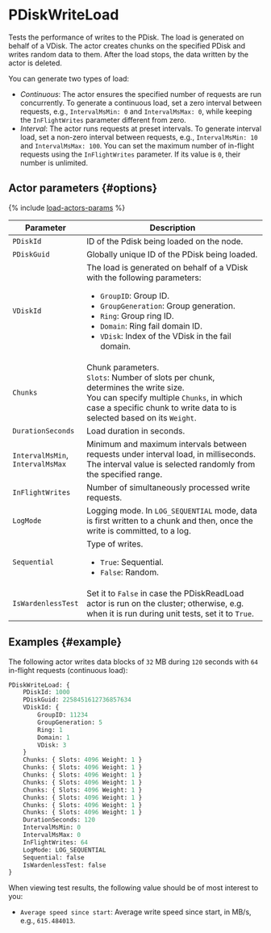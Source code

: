 # PDiskWriteLoad

Tests the performance of writes to the PDisk. The load is generated on behalf of a VDisk. The actor creates chunks on the specified PDisk and writes random data to them. After the load stops, the data written by the actor is deleted.

You can generate two types of load:

* _Continuous_: The actor ensures the specified number of requests are run concurrently. To generate a continuous load, set a zero interval between requests, e.g., `IntervalMsMin: 0` and `IntervalMsMax: 0`, while keeping the `InFlightWrites` parameter different from zero.
* _Interval_: The actor runs requests at preset intervals. To generate interval load, set a non-zero interval between requests, e.g., `IntervalMsMin: 10` and `IntervalMsMax: 100`. You can set the maximum number of in-flight requests using the `InFlightWrites` parameter. If its value is `0`, their number is unlimited.

## Actor parameters {#options}

{% include [load-actors-params](../_includes/load-actors-params.md) %}

| Parameter | Description |
--- | ---
| `PDiskId` | ID of the Pdisk being loaded on the node. |
| `PDiskGuid` | Globally unique ID of the PDisk being loaded. |
| `VDiskId` | The load is generated on behalf of a VDisk with the following parameters:<ul><li>`GroupID`: Group ID.</li><li>`GroupGeneration`: Group generation.</li><li>`Ring`: Group ring ID.</li><li>`Domain`: Ring fail domain ID.</li><li>`VDisk`: Index of the VDisk in the fail domain.</li></ul> |
| `Chunks` | Chunk parameters.<br/>`Slots`: Number of slots per chunk, determines the write size.<br/>You can specify multiple `Chunks`, in which case a specific chunk to write data to is selected based on its `Weight`. |
| `DurationSeconds` | Load duration in seconds. |
| `IntervalMsMin`,<br/>`IntervalMsMax` | Minimum and maximum intervals between requests under interval load, in milliseconds. The interval value is selected randomly from the specified range. |
| `InFlightWrites` | Number of simultaneously processed write requests. |
| `LogMode` | Logging mode. In `LOG_SEQUENTIAL` mode, data is first written to a chunk and then, once the write is committed, to a log. |
| `Sequential` | Type of writes.<ul><li>`True`: Sequential.</li><li>`False`: Random.</li></ul> |
| `IsWardenlessTest` | Set it to `False` in case the PDiskReadLoad actor is run on the cluster; otherwise, e.g. when it is run during unit tests, set it to `True`. |

<!--

```proto
enum ELogMode {
    LOG_PARALLEL = 1; // Make parallel writes to a chunk and log (about the actual write) and consider the write completed only if both writes are successful
    LOG_SEQUENTIAL = 2; // First write data to the chunk and then to the log. Consider the write completed after writing data to the log
    LOG_NONE = 3;
}

message TPDiskWriteLoad {
    message TChunkInfo {
        optional uint32 Slots = 1; // the number of slots per chunk. Actually determines the size of writes/reads,
                                   // that can be calculated by dividing the chunk size by the number of slots
        optional uint32 Weight = 2; // the weight that data will be written to this chunk with
    }
    optional uint64 Tag = 1; // optional. If not specified, the tag is assigned automatically
    optional uint32 PDiskId = 2; // required. ID to generate a load on. You can find it in the cluster UI
    optional uint64 PDiskGuid = 3; // required. GUID of the PDisk that the load is generated on. You can find it in the UI on the PDisk page
    optional NKikimrBlobStorage.TVDiskID VDiskId = 4; // required. The load actor will use this VDiskId to present itself to the PDisk.
                                                    // It must not be duplicated across different load actors.
    repeated TChunkInfo Chunks = 5; // required. Describes the number of chunks to be used for load generation. Allows varying the load.
                                    // For example, you can create two chunks, one with a large number of slots and one with a small number of slots, and set the chunk weights
                                    // so that 95% of writes were small, while 5% were large, simulating VDisk compaction
    optional uint32 DurationSeconds = 6; // required. Test duration
    optional uint32 InFlightWrites = 7; // required. Limits the number of in-flight requests to the PDisk
    optional ELogMode LogMode = 8; // required. See above: ELogMode
    optional bool Sequential = 9 [default = true]; // optional. Make sequential or random writes to chunk slots.
    optional uint32 IntervalMsMin = 10; // optional. See below
    optional uint32 IntervalMsMax = 11; // optional. Allows generating a severe load that will send requests strictly on a regular basis.
                                        // The interval between requests is randomly selected from the range [IntervalMsMin, IntervalMsMax].
                                        // Considers the number of InFlightWrites and doesn't exceed it. If no IntervalMsMin and IntervalMsMax are specified, it only considers
                                        // InFlightWrites
    optional bool Reuse = 12 [default = false]; // shows if the actor must reuse the fully written chunks or allocate
                                                // new chunks and release the old ones
    optional bool IsWardenlessTest = 13 [default = false]; // allows using them in tests with no NodeWarden
}
```
 -->

## Examples {#example}

The following actor writes data blocks of `32` MB during `120` seconds with `64` in-flight requests (continuous load):

```proto
PDiskWriteLoad: {
    PDiskId: 1000
    PDiskGuid: 2258451612736857634
    VDiskId: {
        GroupID: 11234
        GroupGeneration: 5
        Ring: 1
        Domain: 1
        VDisk: 3
    }
    Chunks: { Slots: 4096 Weight: 1 }
    Chunks: { Slots: 4096 Weight: 1 }
    Chunks: { Slots: 4096 Weight: 1 }
    Chunks: { Slots: 4096 Weight: 1 }
    Chunks: { Slots: 4096 Weight: 1 }
    Chunks: { Slots: 4096 Weight: 1 }
    Chunks: { Slots: 4096 Weight: 1 }
    Chunks: { Slots: 4096 Weight: 1 }
    DurationSeconds: 120
    IntervalMsMin: 0
    IntervalMsMax: 0
    InFlightWrites: 64
    LogMode: LOG_SEQUENTIAL
    Sequential: false
    IsWardenlessTest: false
}
```

When viewing test results, the following value should be of most interest to you:

* `Average speed since start`: Average write speed since start, in MB/s, e.g., `615.484013`.
